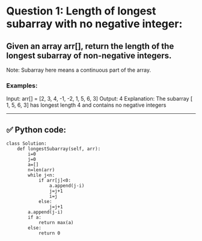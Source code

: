 # Question 1: Length of longest subarray with no negative integer:

## Given an array arr[], return the length of the longest subarray of non-negative integers.
Note: Subarray here means a continuous part of the array.

### Examples:
Input: arr[] = [2, 3, 4, -1, -2, 1, 5, 6, 3]
Output: 4
Explanation: The subarray [ 1, 5, 6, 3] has longest length 4 and contains no negative integers

---
## ✅ Python code:

```
class Solution:
    def longestSubarray(self, arr):
        i=0
        j=0
        a=[]
        n=len(arr)
        while j<n:
            if arr[j]<0:
                a.append(j-i)
                j=j+1
                i=j
            else:
                j=j+1
        a.append(j-i)
        if a:
            return max(a)
        else:
            return 0
```

